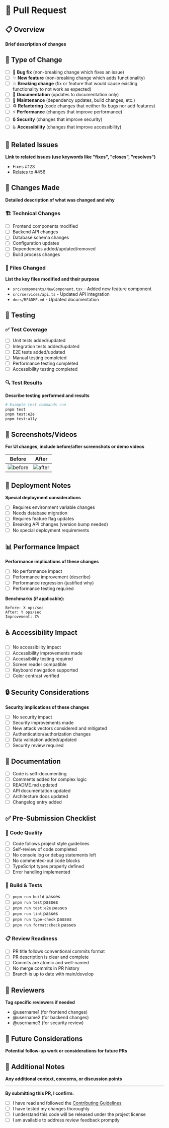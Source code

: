 # 🚀 Pull Request

## 📋 Overview

**Brief description of changes**

## 🎯 Type of Change

- [ ] 🐛 **Bug fix** (non-breaking change which fixes an issue)
- [ ] ✨ **New feature** (non-breaking change which adds functionality)
- [ ] 💥 **Breaking change** (fix or feature that would cause existing functionality to not work as expected)
- [ ] 📖 **Documentation** (updates to documentation only)
- [ ] 🔧 **Maintenance** (dependency updates, build changes, etc.)
- [ ] ♻️ **Refactoring** (code changes that neither fix bugs nor add features)
- [ ] ⚡ **Performance** (changes that improve performance)
- [ ] 🔒 **Security** (changes that improve security)
- [ ] ♿ **Accessibility** (changes that improve accessibility)

## 🔗 Related Issues

**Link to related issues (use keywords like "fixes", "closes", "resolves")**

- Fixes #123
- Relates to #456

## 🔄 Changes Made

**Detailed description of what was changed and why**

### 🏗️ Technical Changes

- [ ] Frontend components modified
- [ ] Backend API changes
- [ ] Database schema changes
- [ ] Configuration updates
- [ ] Dependencies added/updated/removed
- [ ] Build process changes

### 📁 Files Changed

**List the key files modified and their purpose**

- `src/components/NewComponent.tsx` - Added new feature component
- `src/services/api.ts` - Updated API integration
- `docs/README.md` - Updated documentation

## 🧪 Testing

### ✅ Test Coverage

- [ ] Unit tests added/updated
- [ ] Integration tests added/updated
- [ ] E2E tests added/updated
- [ ] Manual testing completed
- [ ] Performance testing completed
- [ ] Accessibility testing completed

### 🔍 Test Results

**Describe testing performed and results**

```bash
# Example test commands run
pnpm test
pnpm test:e2e
pnpm test:a11y
```

## 📱 Screenshots/Videos

**For UI changes, include before/after screenshots or demo videos**

| Before         | After         |
| -------------- | ------------- |
| ![before](url) | ![after](url) |

## 🚀 Deployment Notes

**Special deployment considerations**

- [ ] Requires environment variable changes
- [ ] Needs database migration
- [ ] Requires feature flag updates
- [ ] Breaking API changes (version bump needed)
- [ ] No special deployment requirements

## 📊 Performance Impact

**Performance implications of these changes**

- [ ] No performance impact
- [ ] Performance improvement (describe)
- [ ] Performance regression (justified why)
- [ ] Performance testing required

**Benchmarks (if applicable):**

```
Before: X ops/sec
After: Y ops/sec
Improvement: Z%
```

## ♿ Accessibility Impact

- [ ] No accessibility impact
- [ ] Accessibility improvements made
- [ ] Accessibility testing required
- [ ] Screen reader compatible
- [ ] Keyboard navigation supported
- [ ] Color contrast verified

## 🔒 Security Considerations

**Security implications of these changes**

- [ ] No security impact
- [ ] Security improvements made
- [ ] New attack vectors considered and mitigated
- [ ] Authentication/authorization changes
- [ ] Data validation added/updated
- [ ] Security review required

## 📖 Documentation

- [ ] Code is self-documenting
- [ ] Comments added for complex logic
- [ ] README.md updated
- [ ] API documentation updated
- [ ] Architecture docs updated
- [ ] Changelog entry added

## ✅ Pre-Submission Checklist

### 🧹 Code Quality

- [ ] Code follows project style guidelines
- [ ] Self-review of code completed
- [ ] No console.log or debug statements left
- [ ] No commented-out code blocks
- [ ] TypeScript types properly defined
- [ ] Error handling implemented

### 🔧 Build & Tests

- [ ] `pnpm run build` passes
- [ ] `pnpm run test` passes
- [ ] `pnpm run test:e2e` passes
- [ ] `pnpm run lint` passes
- [ ] `pnpm run type-check` passes
- [ ] `pnpm run format:check` passes

### 📋 Review Readiness

- [ ] PR title follows conventional commits format
- [ ] PR description is clear and complete
- [ ] Commits are atomic and well-named
- [ ] No merge commits in PR history
- [ ] Branch is up to date with main/develop

## 👥 Reviewers

**Tag specific reviewers if needed**

- @username1 (for frontend changes)
- @username2 (for backend changes)
- @username3 (for security review)

## 🔮 Future Considerations

**Potential follow-up work or considerations for future PRs**

## 📝 Additional Notes

**Any additional context, concerns, or discussion points**

---

**By submitting this PR, I confirm:**

- [ ] I have read and followed the [Contributing Guidelines](../CONTRIBUTING.md)
- [ ] I have tested my changes thoroughly
- [ ] I understand this code will be released under the project license
- [ ] I am available to address review feedback promptly
